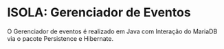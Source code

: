 # ISOLA: Gerenciador de Eventos
O Gerenciador de eventos é realizado em Java com Interação do MariaDB via o pacote Persistence e Hibernate.